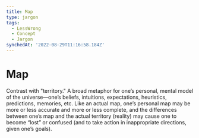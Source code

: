 ```yaml
---
title: Map
type: jargon
tags:
  - LessWrong
  - Concept
  - Jargon
synchedAt: '2022-08-29T11:16:58.184Z'
---
```

# Map



Contrast with "territory." A broad metaphor for one’s personal, mental model of the universe—one’s beliefs, intuitions, expectations, heuristics, predictions, memories, etc. Like an actual map, one’s personal map may be more or less accurate and more or less complete, and the differences between one’s map and the actual territory (reality) may cause one to become “lost” or confused (and to take action in inappropriate directions, given one’s goals).  
 